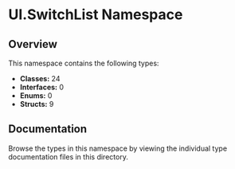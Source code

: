 # UI.SwitchList Namespace

## Overview

This namespace contains the following types:

- **Classes:** 24
- **Interfaces:** 0
- **Enums:** 0
- **Structs:** 9

## Documentation

Browse the types in this namespace by viewing the individual type documentation files in this directory.

